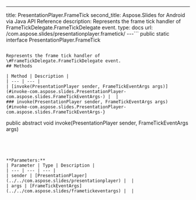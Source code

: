---
title: PresentationPlayer.FrameTick
second_title: Aspose.Slides for Android via Java API Reference
description: Represents the frame tick handler of FrameTickDelegate.FrameTickDelegate event.
type: docs
url: /com.aspose.slides/presentationplayer.frametick/
---```
public static interface PresentationPlayer.FrameTick
```

Represents the frame tick handler of \#FrameTickDelegate.FrameTickDelegate event.
## Methods

| Method | Description |
| --- | --- |
| [invoke(PresentationPlayer sender, FrameTickEventArgs args)](#invoke-com.aspose.slides.PresentationPlayer-com.aspose.slides.FrameTickEventArgs-) |  |
### invoke(PresentationPlayer sender, FrameTickEventArgs args) {#invoke-com.aspose.slides.PresentationPlayer-com.aspose.slides.FrameTickEventArgs-}
```
public abstract void invoke(PresentationPlayer sender, FrameTickEventArgs args)
```




**Parameters:**
| Parameter | Type | Description |
| --- | --- | --- |
| sender | [PresentationPlayer](../../com.aspose.slides/presentationplayer) |  |
| args | [FrameTickEventArgs](../../com.aspose.slides/frametickeventargs) |  |

